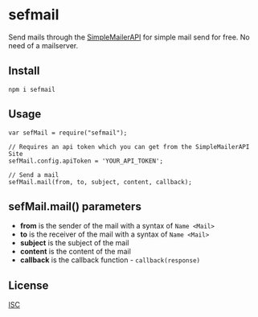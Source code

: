 # sefmail

Send mails through the [SimpleMailerAPI](https://mail.asss.ist/) for simple mail send for free. No need of a mailserver.

## Install
    
    npm i sefmail

## Usage

    var sefMail = require("sefmail");

    // Requires an api token which you can get from the SimpleMailerAPI Site
    sefMail.config.apiToken = 'YOUR_API_TOKEN';

    // Send a mail
    sefMail.mail(from, to, subject, content, callback);

## sefMail.mail() parameters

* **from** is the sender of the mail with a syntax of `Name <Mail>`
* **to** is the receiver of the mail with a syntax of `Name <Mail>`
* **subject** is the subject of the mail
* **content** is the content of the mail
* **callback** is the callback function - `callback(response)`

## License
[ISC](LICENSE.md)